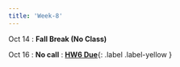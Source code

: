 ```yaml
---
title: 'Week-8' 
---
```


Oct 14
: **Fall Break (No Class)**

Oct 16
: **No call** 
  : [**HW6 Due**](){: .label .label-yellow } 

<!-- [Side Channels 1]()
  : <details title="recommended readings" class="my"><summary><i class="icon fas fa-book-reader "></i></summary><span class="fs-2" markdown=1>Read:[Spectre Attacks: Exploiting Speculative Execution](https://spectreattack.com/spectre.pdf) by Paul Kocher et al.</span></details> -->
